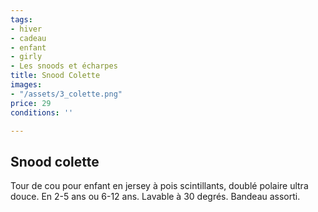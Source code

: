 ```yaml
---
tags:
- hiver
- cadeau
- enfant
- girly
- Les snoods et écharpes
title: Snood Colette
images:
- "/assets/3_colette.png"
price: 29
conditions: ''

---
```

## Snood colette

Tour de cou pour enfant en jersey à pois scintillants, doublé polaire ultra douce. En 2-5 ans ou 6-12 ans. Lavable à 30 degrés. Bandeau assorti.